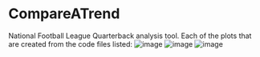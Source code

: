 # CompareATrend
National Football League Quarterback analysis tool.
Each of the plots that are created from the code files listed:
![image](https://user-images.githubusercontent.com/65461919/234650731-cd846f0e-e933-43e1-99ec-9108027a68de.png)
![image](https://user-images.githubusercontent.com/65461919/234663265-d1d911ff-712f-4d9b-938f-cdc7cace45b9.png)
![image](https://user-images.githubusercontent.com/65461919/234650631-9ad6f076-1f48-4506-9c16-e9942003e289.png)
